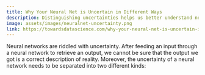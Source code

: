 ```yaml
---
title: Why Your Neural Net is Uncertain in Different Ways
description: Distinguishing uncertainties helps us better understand neural networks.
image: assets/images/neuralnet-uncertainty.png
link: https://towardsdatascience.com/why-your-neural-net-is-uncertain-in-different-ways-a125ce1fa4e5
---
```

Neural networks are riddled with uncertainty. After feeding an input through a neural network to retrieve an output, we cannot be sure that the output we got is a correct description of reality. Moreover, the uncertainty of a neural network needs to be separated into two different kinds: